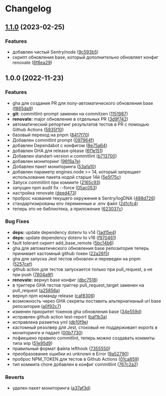 # Changelog

## [1.1.0](https://github.com/gooditworks/base/compare/v1.0.0...v1.1.0) (2023-02-25)


### Features

* добавлен чистый Sentry/node ([9c593b5](https://github.com/gooditworks/base/commit/9c593b53b4465316606baf1640652b3cc09fd6b9))
* скрипт обновления base, который дополнительно обновляет конфиг renovate ([6f8ea29](https://github.com/gooditworks/base/commit/6f8ea29c714fbcdd76919fd4c6bf44859241b6d5))

## 1.0.0 (2022-11-23)


### Features

* gha для создания PR для полу-автоматического обновления base ([f865da9](https://github.com/gooditworks/base/commit/f865da9dd8e1b0c8423c40ca38e60fb582463364))
* **git:** commitlint-prompt заменен на commitzen ([1151987](https://github.com/gooditworks/base/commit/11519871f0942c247400c89ebcbe78771373f11d))
* **renovate:** major обновление в отдельных PR ([3d9f742](https://github.com/gooditworks/base/commit/3d9f74233d9c153c87cd5a004cecd68f1d6abb94))
* автоматический репортинг результатов тестов в PR с помощью Github Actions ([5935f10](https://github.com/gooditworks/base/commit/5935f10822be76dbe6bf75f81275d7cc2b5c866b))
* базовый переход на pnpm ([8417f70](https://github.com/gooditworks/base/commit/8417f70ef2fe4664642900771963077bf08ac492))
* Добавлен commitlint prompt ([097964f](https://github.com/gooditworks/base/commit/097964fbd1ee8b7bd503f8898bea66d3b20eaeca))
* добавлен Dependabot с конфигом ([8e75a64](https://github.com/gooditworks/base/commit/8e75a64c1afc2f4d86a3408bb10f775be0d0903f))
* добавлен GHA для release-please ([6f1e151](https://github.com/gooditworks/base/commit/6f1e151d41d06c4603df1054182ebabf8962fe90))
* Добавлен standart-version и commitlint ([b713700](https://github.com/gooditworks/base/commit/b713700a6f22366675c411139ab916f30ea54506))
* добавлен мониторинг ([96f8a7e](https://github.com/gooditworks/base/commit/96f8a7e1616bab44fb43033a1a8346a35d355017))
* Добавлен пакет мониторинга ([53afa10](https://github.com/gooditworks/base/commit/53afa10733a14993cf3bfa0406a13b50de90b545))
* добавлен параметр engines.node &gt;= 14, который запрещает использование пакета нодой старше 14й ([5e5f75c](https://github.com/gooditworks/base/commit/5e5f75ca588b51dbdf454e0aef6ee5ac35020f01))
* Запуск commitlint при коммите ([2165c93](https://github.com/gooditworks/base/commit/2165c93cb5c611650695a34712aa75323df5f747))
* запущен npm audit fix --force ([05ac053](https://github.com/gooditworks/base/commit/05ac0533fe855a1324fe61cd58c6ddd770d832ad))
* настройка renovate ([deed473](https://github.com/gooditworks/base/commit/deed4730fb4a0f8bd1a29a22141fdc0b550be6e3))
* проброс названия текущего окружения в Sentry/logDNA ([488d726](https://github.com/gooditworks/base/commit/488d7268cb42cd5e3e17310b6af59d7b15ad0522))
* стандартизированы env переменные и .env файл ([2d1cfc4](https://github.com/gooditworks/base/commit/2d1cfc4f209347e6379587c5aebfdfdd7b2e4be0))
* теперь это не библиотека, а приложение ([623037c](https://github.com/gooditworks/base/commit/623037cd0ad68c514754b2bd4da94408286c7007))


### Bug Fixes

* **deps:** update dependency dotenv to v14 ([1ad15e4](https://github.com/gooditworks/base/commit/1ad15e4d1a588726104cba5900d967346f7ee4db))
* **deps:** update dependency dotenv to v16 ([f970461](https://github.com/gooditworks/base/commit/f970461755ab4b66fa71a91adeafcc2bbce251e5))
* fault tolerant скрипт add_base_remote ([5bc14b6](https://github.com/gooditworks/base/commit/5bc14b6dbd2f347c812d8c60b49134a1cde52388))
* gha для автоматического обновления base репозитория теперь принимает кастомный github токен ([22a26f5](https://github.com/gooditworks/base/commit/22a26f58389b8cfacd2e9ba9145b1847862765e9))
* gha для запуска Jest тестов обновлен и переведен на pnpm ([5257cef](https://github.com/gooditworks/base/commit/5257cef24a202ed82c7ceeb882f1543cea664470))
* github action для тестов запускается только при pull_request, а не при push ([7804a9f](https://github.com/gooditworks/base/commit/7804a9fb2242d2f4b4ba76a2fe62a3c62fa3c0e1))
* **renovate:** вернул base конфиг ([dbc7518](https://github.com/gooditworks/base/commit/dbc75181f8171452cd5cee3ddf6179ea6d09bbeb))
* в триггере GHA тестов триггер pull_request_target заменен на pull_request ([a25856a](https://github.com/gooditworks/base/commit/a25856aae29bd51f80a9bc645547f32c6a0dab1d))
* вернул npm команду release ([caf8306](https://github.com/gooditworks/base/commit/caf8306c28ce101418657c9efb73250c32319ebe))
* возможность через GHA секреты поставить альтернатианый url base репозитория ([a0f92c7](https://github.com/gooditworks/base/commit/a0f92c7af6c13523c6a2db101ec8bb22c3f7cbc8))
* изменен приоритет токенов gha обновления base ([34e559d](https://github.com/gooditworks/base/commit/34e559dd9357d7b3b0aae8cadcdbd1e9c5b57812))
* исправлен github action test-report ([baf1b3a](https://github.com/gooditworks/base/commit/baf1b3a148dd240ccfb6e3973b630a75f5d235dc))
* исправлена разметка yml ([db10f9e](https://github.com/gooditworks/base/commit/db10f9e03311d95bf67ee3ac415c5ea4dda66329))
* кастомный резолвер для Jest, стоковый не поддерживает exports в мониторинге и падает ([00b7730](https://github.com/gooditworks/base/commit/00b77304cbec0396ada02f117d2955e9d1806979))
* пофикшено правило commitlint, теперь можно создавать коммиты типа wip ([51e95d9](https://github.com/gooditworks/base/commit/51e95d93d7ad388882a818cfe137376f591c2995))
* правильный формат файла lefthook ([7355550](https://github.com/gooditworks/base/commit/735555070f27c69440663db0fec486750c42291f))
* преобразование ошибки из unknown в Error ([9a52790](https://github.com/gooditworks/base/commit/9a52790066e769145211f728435984bfec50b012))
* проброс NPM_TOKEN для тестов в Github Actions ([01ca859](https://github.com/gooditworks/base/commit/01ca859409340b725242bcc3c3eb66c22e7fddc6))
* тип коммита chore добавлен в конфиг commitlint ([767c2a2](https://github.com/gooditworks/base/commit/767c2a26eea5665c18ad9946a3a27336d0abe493))


### Reverts

* удален пакет мониторинга ([a37af3d](https://github.com/gooditworks/base/commit/a37af3d2dae321dbf6881e3383c1dee2729c60a0))
